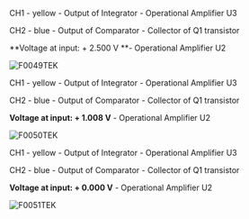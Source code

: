 
CH1 - yellow - Output of Integrator - Operational Amplifier U3 

CH2 - blue - Output of Comparator - Collector of Q1 transistor

**Voltage at input: + 2.500 V **- Operational Amplifier U2


![F0049TEK](https://github.com/user-attachments/assets/848a2275-c05e-4b4c-aa0f-b3ef615e4009)



CH1 - yellow - Output of Integrator - Operational Amplifier U3 

CH2 - blue - Output of Comparator - Collector of Q1 transistor

**Voltage at input: + 1.008 V** - Operational Amplifier U2


![F0050TEK](https://github.com/user-attachments/assets/75428471-bb5f-4f62-a6c4-3ad903f1f4f2)




CH1 - yellow - Output of Integrator - Operational Amplifier U3 

CH2 - blue - Output of Comparator - Collector of Q1 transistor

**Voltage at input: + 0.000 V** - Operational Amplifier U2


![F0051TEK](https://github.com/user-attachments/assets/e21ed77f-093b-4456-b61a-da36746e4603)

